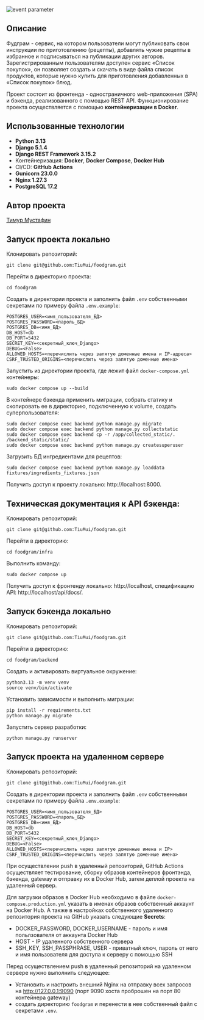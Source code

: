 ![event parameter](https://github.com/TiuMui/foodgram/actions/workflows/main.yml/badge.svg?event=push)

## Описание
Фудграм - сервис, на котором пользователи могут публиковать свои инструкции по приготовлению (рецепты), добавлять чужие рецепты в избранное и подписываться на публикации других авторов. Зарегистрированным пользователям доступен сервис «Список покупок», он позволяет создать и скачать в виде файла список продуктов, которые нужно купить для приготовления добавленных в «Список покупок» блюд.

Проект состоит из фронтенда - одностраничного web-приложения (SPA) и бэкенда, реализованного с помощью REST API. Функционирование проекта осуществляется с помощью **контейнеризации в Docker**.


## Использованные технологии
- **Python 3.13**
- **Django 5.1.4**
- **Django REST Framework 3.15.2**
- Контейнеризация: **Docker**, **Docker Compose**, **Docker Hub**
- CI/CD: **GitHub Actions**
- **Gunicorn 23.0.0**
- **Nginx 1.27.3**
- **PostgreSQL 17.2**

## Автор проекта
[Тимур Мустафин](https://github.com/TiuMui)

## Запуск проекта локально
Клонировать репозиторий:
```shell
git clone git@github.com:TiuMui/foodgram.git
```
Перейти в директорию проекта:
```shell
cd foodgram
```
Создать в директории проекта и заполнить файл `.env` собственными cекретами по примеру файла `.env.example`:

```
POSTGRES_USER=<имя_пользователя_БД>
POSTGRES_PASSWORD=<пароль_БД>
POSTGRES_DB=<имя_БД>
DB_HOST=db
DB_PORT=5432
SECRET_KEY=<секретный_ключ_Django>
DEBUG=<False>
ALLOWED_HOSTS=<перечислить через запятую доменные имена и IP-адреса>
CSRF_TRUSTED_ORIGINS=<перечислить через запятую доменные имена>
```
Запустить из директории проекта, где лежит файл `docker-compose.yml` контейнеры:
```shell
sudo docker compose up --build
```
В контейнере бэкенда применить миграции, собрать статику и скопировать ее в директорию, подключенную к volume, создать суперпользователя:
```shell
sudo docker compose exec backend python manage.py migrate
sudo docker compose exec backend python manage.py collectstatic
sudo docker compose exec backend cp -r /app/collected_static/. /backend_static/static/
sudo docker compose exec backend python manage.py createsuperuser
```
Загрузить БД ингредиентами для рецептов:
```shell
sudo docker compose exec backend python manage.py loaddata fixtures/ingredients_fixtures.json
```
Получить доступ к проекту локально: http://localhost:8000.

## Техническая документация к API бэкенда:
Клонировать репозиторий:
```shell
git clone git@github.com:TiuMui/foodgram.git
```
Перейти в директорию:
```shell
cd foodgram/infra
```
Выполнить команду:
```shell
sudo docker compose up
```
Получить доступ к фронтенду локально: http://localhost,
спецификацию API: http://localhost/api/docs/.

## Запуск бэкенда локально
Клонировать репозиторий:
```shell
git clone git@github.com:TiuMui/foodgram.git
```
Перейти в директорию:
```shell
cd foodgram/backend
```
Создать и активировать виртуальное окружение:
```shell
python3.13 -m venv venv
source venv/bin/activate
```
Установить зависимости и выполнить миграции:
```shell
pip install -r requirements.txt
python manage.py migrate
```
Запустить сервер разработки:
```shell
python manage.py runserver
```

## Запуск проекта на удаленном сервере
Клонировать репозиторий:
```shell
git clone git@github.com:TiuMui/foodgram.git
```
Создать в директории проекта и заполнить файл `.env` собственными cекретами по примеру файла `.env.example`:

```
POSTGRES_USER=<имя_пользователя_БД>
POSTGRES_PASSWORD=<пароль_БД>
POSTGRES_DB=<имя_БД>
DB_HOST=db
DB_PORT=5432
SECRET_KEY=<секретный_ключ_Django>
DEBUG=<False>
ALLOWED_HOSTS=<перечислить через запятую доменные имена и IP>
CSRF_TRUSTED_ORIGINS=<перечислить через запятую доменные имена>

```

При осуществлении push в удаленный репозиторий, GitHub Actions осуществляет тестирование, сборку образов контейнеров фронтэнда, бэкенда, gateway и отправку их в Docker Hub, затем деплой проекта на удаленный сервер.

Для загрузки образов в Docker Hub необходимо в файле `docker-compose.production.yml` указать в именах образов собственный аккаунт на Docker Hub. А также в настройках собственного удаленного репозитория проекта на GitHub указать следующие **Secrets**:

- DOCKER_PASSWORD, DOCKER_USERNAME - пароль и имя польлзователя от аккаунта Docker Hub
- HOST - IP удаленного собственного сервера
- SSH_KEY, SSH_PASSPHRASE, USER - приватный ключ, пароль от него и имя пользователя для доступа к серверу с помощью SSH

Перед осуществлением push в удаленный репозиторий на удаленном сервере нужно выполнить следующее:
- Установить и настроить внешний Nginx на отправку всех запросов на http://127.0.0.1:9090 (порт 9090 хоста проброшен на порт 80 контейнера gateway)
- создать директорию `foodgram` и перенести в нее собственный файл с секретами `.env`.
